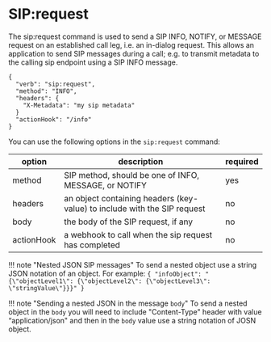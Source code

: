 # SIP:request

The sip:request command is used to send a SIP INFO, NOTIFY, or MESSAGE request on an established call leg, i.e. an in-dialog request. This allows an application to send SIP messages during a call; e.g. to transmit metadata to the calling sip endpoint using a SIP INFO message.

```
{
  "verb": "sip:request",
  "method": "INFO",
  "headers": {
    "X-Metadata": "my sip metadata"
  }
  "actionHook": "/info"
}
```

You can use the following options in the `sip:request` command:

| option     | description                                                              | required |
| ---------- | ------------------------------------------------------------------------ | -------- |
| method     | SIP method, should be one of INFO, MESSAGE, or NOTIFY                    | yes      |
| headers    | an object containing headers (key-value) to include with the SIP request | no       |
| body       | the body of the SIP request, if any                                      | no       |
| actionHook | a webhook to call when the sip request has completed                     | no       |

!!! note "Nested JSON  SIP messages"
    To send a nested object use a string JSON notation of an object. For example:
    ```
    {
   "infoObject": "{\"objectLevel1\": {\"objectLevel2\": {\"objectLevel3\": \"stringValue\"}}}"
    }
    ```

!!! note "Sending a nested JSON in the message `body`"
    To send a nested object in the `body` you will need to include "Content-Type" header with value “application/json" and then in the `body` value use a string notation of JOSN object.